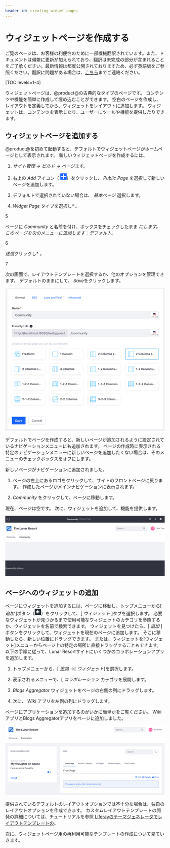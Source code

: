 ```yaml
---
header-id: creating-widget-pages
---
```


# ウィジェットページを作成する

<p class="alert alert-info"><span class="wysiwyg-color-blue120">ご覧のページは、お客様の利便性のために一部機械翻訳されています。また、ドキュメントは頻繁に更新が加えられており、翻訳は未完成の部分が含まれることをご了承ください。最新情報は都度公開されておりますため、必ず英語版をご参照ください。翻訳に問題がある場合は、<a href="mailto:support-content-jp@liferay.com">こちら</a>までご連絡ください。</span></p>

[TOC levels=1-4]

ウィジェットページは、@product@の古典的なタイプのページです。 コンテンツや機能を簡単に作成して埋め込むことができます。 空白のページを作成し、レイアウトを定義してから、ウィジェットをレイアウトに追加します。 ウィジェットは、コンテンツを表示したり、ユーザーにツールや機能を提供したりできます。

## ウィジェットページを追加する

@product@を初めて起動すると、デフォルトでウィジェットページがホームページとして表示されます。 新しいウィジェットページを作成するには、

1.  *サイト管理* → *ビルド* → *ページ*ます。

2.  右上の *Add* アイコン（ ![Add](../../../../../../images/icon-add.png)）をクリックし、 *Public Page* を選択して新しいページを追加します。

3.  デフォルトで選択されていない場合は、 *基本ページ* 選択します。

4.  *Widget Page* タイプを選択し* 。</p></li>

5

ページに *Community* と名前を付け、ボックスをチェックしたまま *にします。このページを次のメニューに追加します：デフォルト*。

6

*送信*クリックし* 。</p></li>

7

次の画面で、レイアウトテンプレートを選択するか、他のオプションを管理できます。 デフォルトのままにして、 *Save*をクリックします。</ol>

![図1：2つの列を持つ* Community *というページを作成します。](../../../../../../images/creating-community-page.png)

デフォルトでページを作成すると、新しいページが追加されるように設定されているナビゲーションメニューにも追加されます。 ページの作成時に表示される特定のナビゲーションメニューに新しいページを追加したくない場合は、そのメニューのチェックボックスをオフにします。

新しいページがナビゲーションに追加されました。

1.  ページの左上にあるロゴをクリックして、サイトのフロントページに戻ります。 作成したページがメインナビゲーションに表示されます。

2.  *Community* をクリックして、ページに移動します。

現在、ページは空です。 次に、ウィジェットを追加して、機能を提供します。

![図2：ページがナビゲーションに自動的に追加されています。](../../../../../../images/community-page-created.png)

## ページへのウィジェットの追加

ページにウィジェットを追加するには、ページに移動し、トップメニューから[ *追加* ]ボタン（![Add](../../../../../../images/icon-control-menu-add.png)）をクリックして、[ *ウィジェット* ]タブを選択します。 必要なウィジェットが見つかるまで使用可能なウィジェットのカテゴリを参照するか、ウィジェットを名前で検索できます。 ウィジェットを見つけたら、[ *追加* ]ボタンをクリックして、ウィジェットを現在のページに追加します。 そこに移動したら、新しい位置にドラッグできます。 または、ウィジェットを[ウィジェット]メニューからページ上の特定の場所に直接ドラッグすることもできます。 以下の手順に従って、Lunar Resortサイトにいくつかのコラボレーションアプリを追加します。

1.  トップメニューから、[ *追加* →[ *ウィジェット*]を選択します。

2.  表示されるメニューで、[ *コラボレーション* カテゴリを展開します。

3.  *Blogs Aggregator* ウィジェットをページの右側の列にドラッグします。

4.  次に、 *Wiki* アプリを左側の列にドラッグします。

ページにアプリケーションを追加するのがいかに簡単かをご覧ください。 WikiアプリとBlogs Aggregatorアプリをページに追加しました。

![図3：ページレイアウトオプションは、アプリケーションとレイアウトの組み合わせが豊富で、事実上無制限です。](../../../../../../images/app-layout-design.png)

提供されているデフォルトのレイアウトオプションでは不十分な場合は、独自のレイアウトオプションを作成できます。 カスタムレイアウトテンプレートの開発の詳細については、チュートリアルを参照 [Liferayのテーマジェネレータでレイアウトテンプレートの](/docs/7-1/tutorials/-/knowledge_base/t/creating-layout-templates-with-the-themes-generator)。

次に、ウィジェットページ用の再利用可能なテンプレートの作成について見ていきます。
